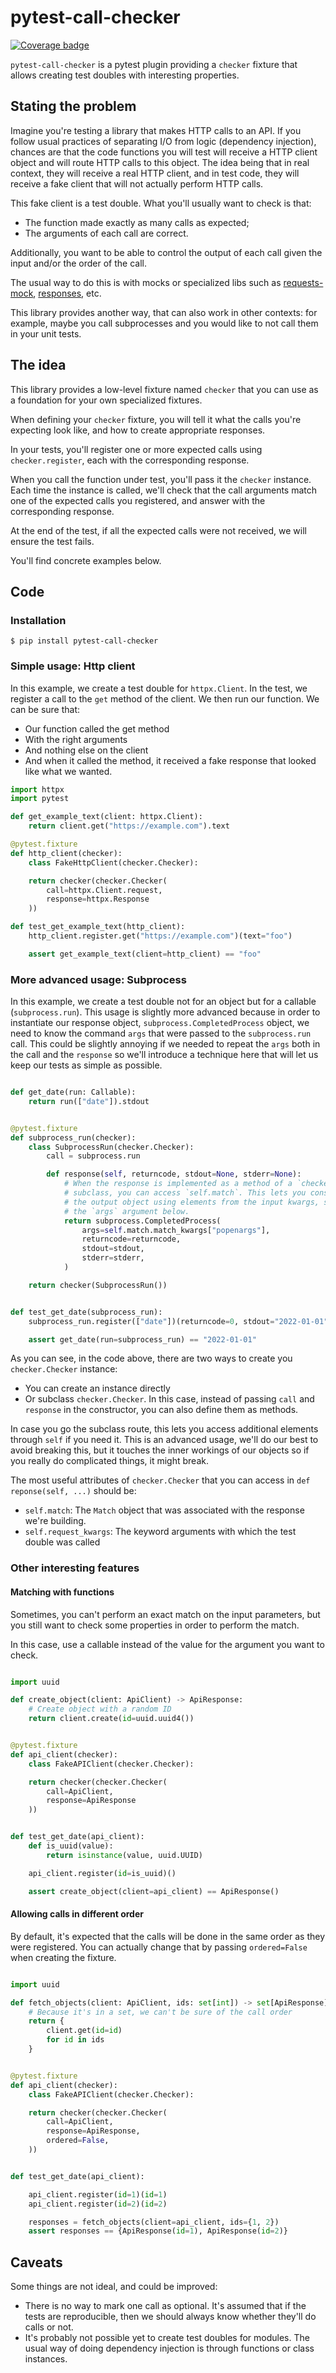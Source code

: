 # pytest-call-checker

[![Coverage badge](https://raw.githubusercontent.com/ewjoachim/pytest-call-checker/python-coverage-comment-action-data/badge.svg)](https://github.com/ewjoachim/pytest-call-checker/tree/python-coverage-comment-action-data)

`pytest-call-checker` is a pytest plugin providing a `checker` fixture
that allows creating test doubles with interesting properties.

## Stating the problem

Imagine you're testing a library that makes HTTP calls to an API. If you follow
usual practices of separating I/O from logic (dependency injection), chances
are that the code functions you will test will receive a HTTP client object and
will route HTTP calls to this object. The idea being that in real context, they
will receive a real HTTP client, and in test code, they will receive a fake
client that will not actually perform HTTP calls.

This fake client is a test double. What you'll usually want to check is that:

- The function made exactly as many calls as expected;
- The arguments of each call are correct.

Additionally, you want to be able to control the output of each call given the
input and/or the order of the call.

The usual way to do this is with mocks or specialized libs such as
[requests-mock](https://requests-mock.readthedocs.io/en/latest/),
[responses](https://github.com/getsentry/responses), etc.

This library provides another way, that can also work in other contexts: for
example, maybe you call subprocesses and you would like to not call them
in your unit tests.

## The idea

This library provides a low-level fixture named `checker` that you can use
as a foundation for your own specialized fixtures.

When defining your `checker` fixture, you will tell it what the calls you're
expecting look like, and how to create appropriate responses.

In your tests, you'll register one or more expected calls using
`checker.register`, each with the corresponding response.

When you call the function under test, you'll pass it the `checker` instance.
Each time the instance is called, we'll check that the call arguments match one
of the expected calls you registered, and answer with the corresponding response.

At the end of the test, if all the expected calls were not received, we will
ensure the test fails.

You'll find concrete examples below.

## Code

### Installation

```console
$ pip install pytest-call-checker
```

### Simple usage: Http client

In this example, we create a test double for `httpx.Client`.
In the test, we register a call to the `get` method of the
client.
We then run our function. We can be sure that:
- Our function called the get method
- With the right arguments
- And nothing else on the client
- And when it called the method, it received a fake response that looked like
  what we wanted.

```python
import httpx
import pytest

def get_example_text(client: httpx.Client):
    return client.get("https://example.com").text

@pytest.fixture
def http_client(checker):
    class FakeHttpClient(checker.Checker):

    return checker(checker.Checker(
        call=httpx.Client.request,
        response=httpx.Response
    ))

def test_get_example_text(http_client):
    http_client.register.get("https://example.com")(text="foo")

    assert get_example_text(client=http_client) == "foo"

```

### More advanced usage: Subprocess


In this example, we create a test double not for an object but for a callable
(`subprocess.run`). This usage is slightly more advanced because in order to
instantiate our response object, `subprocess.CompletedProcess` object, we need
to know the command `args` that were passed to the `subprocess.run` call. This
could be slightly annoying if we needed to repeat the `args` both in the call
and the `response` so we'll introduce a technique here that will let us keep
our tests as simple as possible.


```python

def get_date(run: Callable):
    return run(["date"]).stdout


@pytest.fixture
def subprocess_run(checker):
    class SubprocessRun(checker.Checker):
        call = subprocess.run

        def response(self, returncode, stdout=None, stderr=None):
            # When the response is implemented as a method of a `checker.Checker`
            # subclass, you can access `self.match`. This lets you construct
            # the output object using elements from the input kwargs, see
            # the `args` argument below.
            return subprocess.CompletedProcess(
                args=self.match.match_kwargs["popenargs"],
                returncode=returncode,
                stdout=stdout,
                stderr=stderr,
            )

    return checker(SubprocessRun())


def test_get_date(subprocess_run):
    subprocess_run.register(["date"])(returncode=0, stdout="2022-01-01")

    assert get_date(run=subprocess_run) == "2022-01-01"

```

As you can see, in the code above, there are two ways to create you
`checker.Checker` instance:

- You can create an instance directly
- Or subclass `checker.Checker`. In this case, instead of passing `call` and
  `response` in the constructor, you can also define them as methods.

In case you go the subclass route, this lets you access additional elements
through `self` if you need it. This is an advanced usage, we'll do our best to
avoid breaking this, but it touches the inner workings of our objects so if you
really do complicated things, it might break.

The most useful attributes of `checker.Checker` that you can access in
`def reponse(self, ...)` should be:

- `self.match`: The `Match` object that was associated with the response we're
  building.
- `self.request_kwargs`: The keyword arguments with which the test double
  was called

### Other interesting features

#### Matching with functions

Sometimes, you can't perform an exact match on the input parameters, but you
still want to check some properties in order to perform the match.

In this case, use a callable instead of the value for the argument you want
to check.

```python

import uuid

def create_object(client: ApiClient) -> ApiResponse:
    # Create object with a random ID
    return client.create(id=uuid.uuid4())


@pytest.fixture
def api_client(checker):
    class FakeAPIClient(checker.Checker):

    return checker(checker.Checker(
        call=ApiClient,
        response=ApiResponse
    ))


def test_get_date(api_client):
    def is_uuid(value):
        return isinstance(value, uuid.UUID)

    api_client.register(id=is_uuid)()

    assert create_object(client=api_client) == ApiResponse()

```


#### Allowing calls in different order

By default, it's expected that the calls will be done in the same order as
they were registered. You can actually change that by passing `ordered=False`
when creating the fixture.

```python

import uuid

def fetch_objects(client: ApiClient, ids: set[int]) -> set[ApiResponse]:
    # Because it's in a set, we can't be sure of the call order
    return {
        client.get(id=id)
        for id in ids
    }


@pytest.fixture
def api_client(checker):
    class FakeAPIClient(checker.Checker):

    return checker(checker.Checker(
        call=ApiClient,
        response=ApiResponse,
        ordered=False,
    ))


def test_get_date(api_client):

    api_client.register(id=1)(id=1)
    api_client.register(id=2)(id=2)

    responses = fetch_objects(client=api_client, ids={1, 2})
    assert responses == {ApiResponse(id=1), ApiResponse(id=2)}

```

## Caveats

Some things are not ideal, and could be improved:

- There is no way to mark one call as optional. It's assumed that if the
  tests are reproducible, then we should always know whether they'll do
  calls or not.
- It's probably not possible yet to create test doubles for modules. The usual
  way of doing dependency injection is through functions or class instances.

